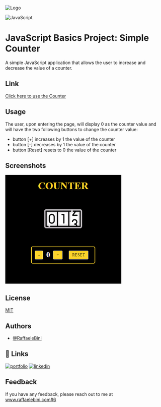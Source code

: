
![Logo](https://www.raffaelebini.com/assets/img/LogoRBScuroPiccolo.png)





![JavaScript](https://img.shields.io/badge/javascript-blue?logo=javascript)



# JavaScript Basics Project: Simple Counter

A simple JavaScript application that allows the user to increase and decrease the value of a counter.

## Link

[Click here to use the Counter](https://www.raffaelebini.com/progetti/index.html)




## Usage

The user, upon entering the page, will display 0 as the counter value and will have the two following buttons to change the counter value:

- button [+] increases by 1 the value of the counter
- button [-] decreases by 1 the value of the counter
- button [Reset] resets to 0 the value of the counter




## Screenshots

![App Screenshot](/img/CounterScreen.png)


## License

[MIT](https://choosealicense.com/licenses/mit/)


## Authors

- [@RaffaeleBini](https://www.github.com/RaffaeleBini)


## 🔗 Links
[![portfolio](https://img.shields.io/badge/my_homepage-000?style=for-the-badge&logo=ko-fi&logoColor=yellow)](https://www.raffaelebini.com/)
[![linkedin](https://img.shields.io/badge/linkedin-0A66C2?style=for-the-badge&logo=linkedin&logoColor=white)](https://https://www.linkedin.com/in/raffaelebini/)



## Feedback

If you have any feedback, please reach out to me at www.raffaelebini.com#6

